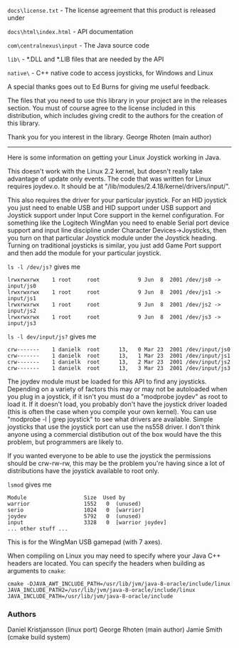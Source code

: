 `docs\license.txt`       - The license agreement that this product is released under

`docs\html\index.html`   - API documentation

`com\centralnexus\input` - The Java source code

`lib\`                   - *.DLL and *.LIB files that are needed by the API

`native\`                - C++ native code to access joysticks, for Windows and Linux

A special thanks goes out to Ed Burns for giving me useful feedback.

The files that you need to use this library in your project are in the releases section.
You must of course agree to the license included in this
distribution, which includes giving credit to the authors for the creation
of this library.

Thank you for you interest in the library.
George Rhoten (main author)

------------------------------------------

Here is some information on getting your Linux Joystick working
in Java.

This doesn't work with the Linux 2.2 kernel, but doesn't really
take advantage of update only events. The code that was written
for Linux requires joydev.o. It should be at
"/lib/modules/2.4.18/kernel/drivers/input/".

This also requires the driver for your particular joystick. For an HID
joystick you just need to enable USB and HID support under USB support
and Joystick support under Input Core support in the kernel
configuration. For something like the Logitech WingMan you need to
enable Serial port device support and input line discipline under
Character Devices->Joysticks, then you turn on that particular Joystick
module under the Joystick heading. Turning on traditional joysticks is
similar, you just add Game Port support and then add the module for your
particular joystick.

`ls -l /dev/js?`    gives me

```
lrwxrwxrwx    1 root     root            9 Jun  8  2001 /dev/js0 -> input/js0
lrwxrwxrwx    1 root     root            9 Jun  8  2001 /dev/js1 -> input/js1
lrwxrwxrwx    1 root     root            9 Jun  8  2001 /dev/js2 -> input/js2
lrwxrwxrwx    1 root     root            9 Jun  8  2001 /dev/js3 -> input/js3
```

`ls -l dev/input/js?`  gives me
```
crw-------    1 danielk  root      13,   0 Mar 23  2001 /dev/input/js0
crw-------    1 danielk  root      13,   1 Mar 23  2001 /dev/input/js1
crw-------    1 danielk  root      13,   2 Mar 23  2001 /dev/input/js2
crw-------    1 danielk  root      13,   3 Mar 23  2001 /dev/input/js3
```
The joydev module must be loaded for this API to find any joysticks.
Depending on a variety of factors this may or may not be autoloaded
when you plug in a joystick, if it isn't you must do a "modprobe joydev"
as root to load it. If it doesn't load, you probably don't have the
joystick driver loaded (this is often the case when you compile your
own kernel). You can use "modprobe -l | grep joystick" to see what
drivers are available. Simple joysticks that use the joystick port
can use the ns558 driver. I don't think anyone using a commercial
distibution out of the box would have the this problem, but
programmers are likely to.

If you wanted everyone to be able to use the joystick the permissions
should be crw-rw-rw, this may be the problem you're having since a lot
of distributions have the joystick available to root only.

`lsmod`  gives me
```
Module                  Size  Used by
warrior                 1552   0  (unused)
serio                   1024   0  [warrior]
joydev                  5792   0  (unused)
input                   3328   0  [warrior joydev]
... other stuff ...
```

This is for the WingMan USB gamepad (with 7 axes).

When compiling on Linux you may need to specify where your
Java C++ headers are located. You can specify the headers when
building as arguments to `cmake`:
```
cmake -DJAVA_AWT_INCLUDE_PATH=/usr/lib/jvm/java-8-oracle/include/linux JAVA_INCLUDE_PATH2=/usr/lib/jvm/java-8-oracle/include/linux JAVA_INCLUDE_PATH=/usr/lib/jvm/java-8-oracle/include
```

### Authors
Daniel Kristjansson (linux port)
George Rhoten (main author)
Jamie Smith (cmake build system)
